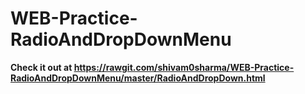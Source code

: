 # WEB-Practice-RadioAndDropDownMenu

<strong> Check it out at https://rawgit.com/shivam0sharma/WEB-Practice-RadioAndDropDownMenu/master/RadioAndDropDown.html </strong>
<br>
<br>

